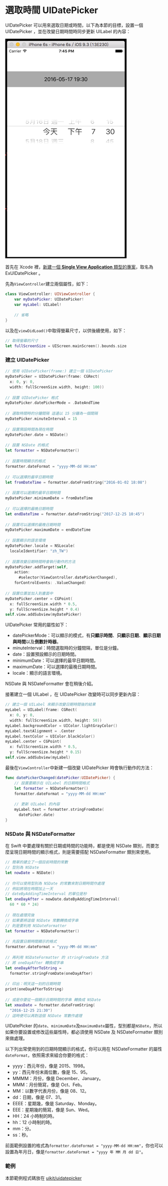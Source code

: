 # 選取時間 UIDatePicker

UIDatePicker 可以用來選取日期或時間，以下為本節的目標，設置一個 UIDatePicker ，並在改變日期時間時同步更新 UILabel 的內容：

![uidatepicker01](../images/uikit/uidatepicker/uidatepicker01.png)

首先在 Xcode 裡，[新建一個 **Single View Application** 類型的專案](../more/open_project.md#create_a_new_project)，取名為 ExUIDatePicker 。

先為`ViewController`建立兩個屬性，如下：

```swift
class ViewController: UIViewController {
    var myDatePicker: UIDatePicker!
    var myLabel: UILabel!
 
    // 省略
}
```

以及在`viewDidLoad()`中取得螢幕尺寸，以供後續使用，如下：

```swift
// 取得螢幕的尺寸
let fullScreenSize = UIScreen.mainScreen().bounds.size

```


### 建立 UIDatePicker

```swift
// 使用 UIDatePicker(frame:) 建立一個 UIDatePicker
myDatePicker = UIDatePicker(frame: CGRect(
  x: 0, y: 0,
  width: fullScreenSize.width, height: 100))

// 設置 UIDatePicker 格式
myDatePicker.datePickerMode = .DateAndTime

// 選取時間時的分鐘間隔 這邊以 15 分鐘為一個間隔
myDatePicker.minuteInterval = 15

// 設置預設時間為現在時間
myDatePicker.date = NSDate()

// 設置 NSDate 的格式
let formatter = NSDateFormatter()

// 設置時間顯示的格式
formatter.dateFormat = "yyyy-MM-dd HH:mm"

// 可以選擇的最早日期時間
let fromDateTime = formatter.dateFromString("2016-01-02 18:08")

// 設置可以選擇的最早日期時間
myDatePicker.minimumDate = fromDateTime

// 可以選擇的最晚日期時間
let endDateTime = formatter.dateFromString("2017-12-25 10:45")

// 設置可以選擇的最晚日期時間
myDatePicker.maximumDate = endDateTime

// 設置顯示的語言環境
myDatePicker.locale = NSLocale(
  localeIdentifier: "zh_TW")

// 設置改變日期時間時會執行動作的方法
myDatePicker.addTarget(self,
	action: 
      #selector(ViewController.datePickerChanged),
    forControlEvents: .ValueChanged)

// 設置位置並加入到畫面中
myDatePicker.center = CGPoint(
  x: fullScreenSize.width * 0.5,
  y: fullScreenSize.height * 0.4)
self.view.addSubview(myDatePicker)

```

UIDatePicker 常用的屬性如下：

- datePickerMode：可以顯示的模式，有**只顯示時間**、**只顯示日期**、**顯示日期與時間**以及**倒數計時器**。
- minuteInterval：時間選取時的分鐘間隔，單位是分鐘。
- date：設置預設顯示的日期時間。
- minimumDate：可以選擇的最早日期時間。
- maximumDate：可以選擇的最晚日期時間。
- locale：顯示的語言環境。

NSDate 與 NSDateFormatter 會在稍後介紹。

接著建立一個 UILabel ，在 UIDatePicker 改變時可以同步更新內容：

```swift
// 建立一個 UILabel 來顯示改變日期時間後的結果
myLabel = UILabel(frame: CGRect(
  x: 0, y: 0,
  width: fullScreenSize.width, height: 50))
myLabel.backgroundColor = UIColor.lightGrayColor()
myLabel.textAlignment = .Center
myLabel.textColor = UIColor.blackColor()
myLabel.center = CGPoint(
  x: fullScreenSize.width * 0.5,
  y: fullScreenSize.height * 0.15)
self.view.addSubview(myLabel)

```

最後在`ViewController`中新建一個改變 UIDatePicker 時會執行動作的方法：

```swift
func datePickerChanged(datePicker:UIDatePicker) {
    // 設置要顯示在 UILabel 的日期時間格式
    let formatter = NSDateFormatter()
    formatter.dateFormat = "yyyy-MM-dd HH:mm"
    
    // 更新 UILabel 的內容
    myLabel.text = formatter.stringFromDate(
      datePicker.date)
}

```


### NSDate 與 NSDateFormatter

在 Swift 中要處理有關於日期或時間的功能時，都是使用 NSDate 類別，而要怎麼呈現日期時間的顯示格式，則是需要搭配 NSDateFormatter 類別來使用。

```swift
// 簡單的建立了一個目前時間的常數
// 型別為 NSDate
let nowDate = NSDate()

// 你可以使用型別為 NSDate 的常數來對日期時間作處理
// 例如將現在時間加上一天
// dateByAddingTimeInterval 的單位是秒
let oneDayAfter = nowDate.dateByAddingTimeInterval(
  60 * 60 * 24)

// 現在處理完後
// 如果要將這個 NSDate 常數轉換成字串
// 則是要利用 NSDateFormatter
let formatter = NSDateFormatter()

// 先設置日期時間顯示的格式
formatter.dateFormat = "yyyy-MM-dd HH:mm"

// 再利用 NSDateFormatter 的 stringFromDate 方法
// 將 oneDayAfter 轉換成字串
let oneDayAfterToString =
  formatter.stringFromDate(oneDayAfter)

// 印出：明天這一刻的日期時間
print(oneDayAfterToString)

// 或是你要從一個顯示日期時間的字串 轉換成 NSDate
let xmasDate = formatter.dateFromString(
  "2016-12-25 21:30")
// 這時便可以再對這個 NSDate 常數作處理

```

UIDatePicker 的`date`、`minimumDate`及`maximumDate`屬性，型別都是`NSDate`，所以如果你要設置或修改這些屬性時，都必須使用 NSDate 及 NSDateFormatter 類別來做處理。

以下列出常使用到的日期時間顯示的格式，你可以用在 NSDateFormatter 的屬性`dateFormat`，依照需求來組合你要的格式：

- yyyy：西元年份，像是 2015、1998。
- yy：西元年份末兩位數，像是 15、95。
- MMMM：月份，像是 December、January。
- MMM：月份簡寫，像是 Oct、Feb。
- MM：以數字代表月份，像是 08、12。
- dd：日期，像是 07、31。
- EEEE：星期幾，像是 Saturday、Monday。
- EEE：星期幾的簡寫，像是 Sun、Wed。
- HH：24 小時制的時。
- hh：12 小時制的時。
- mm：分。
- ss：秒。

前面範例設置的格式為`formatter.dateFormat = "yyyy-MM-dd HH:mm"`，你也可以設置為年月日，像是`formatter.dateFormat = "yyyy 年 MM 月 dd 日"`。


### 範例

本節範例程式碼放在 [uikit/uidatepicker](https://github.com/itisjoe/swiftgo_files/tree/master/uikit/uidatepicker)

